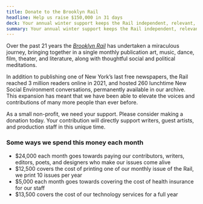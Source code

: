 ```yaml
---
title: Donate to the Brooklyn Rail
headline: Help us raise $150,000 in 31 days
deck: Your annual winter support keeps the Rail independent, relevant, and free
summary: Your annual winter support keeps the Rail independent, relevant, and free
---
```


Over the past 21 years the _[Brooklyn Rail](https://brooklynrail.org/)_ has undertaken a miraculous journey, bringing together in a single monthly publication art, music, dance, film, theater, and literature, along with thoughtful social and political meditations. 

In addition to publishing one of New York’s last free newspapers, the Rail reached 3 million readers online in 2021, and hosted 260 lunchtime New Social Environment conversations, permanently available in our archive. This expansion has meant that we have been able to elevate the voices and contributions of many more people than ever before.

As a small non-profit, we need your support. Please consider making a donation today. Your contribution will directly support writers, guest artists, and production staff in this unique time.


### Some ways we spend this money each month

- $24,000 each month goes towards paying our contributors, writers, editors, poets, and designers who make our issues come alive
- $12,500 covers the cost of printing one of our monthly issue of the Rail, we print 10 issues per year
- $5,000 each month goes towards covering the cost of health insurance for our staff
- $13,500 covers the cost of our technology services for a full year